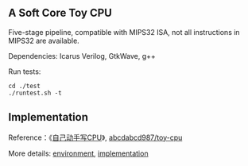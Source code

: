 ## A Soft Core Toy CPU
Five-stage pipeline, compatible with MIPS32 ISA, not all instructions in MIPS32 are available.

Dependencies: Icarus Verilog, GtkWave, g++

Run tests:
```shell
cd ./test
./runtest.sh -t
```

## Implementation
Reference：《[自己动手写CPU][1]》, [abcdabcd987/toy-cpu][2]

More details: [environment][3], [implementation][4]


  [1]: https://blog.csdn.net/leishangwen/article/list/5?
  [2]: https://github.com/abcdabcd987/toy-cpu
  [3]: https://aojueliuyun.github.io/2018/04/30/2018.4.30--write-a-toy-cpu--environment/
  [4]: https://aojueliuyun.github.io/2018/05/16/2018.5.16--write-a-toy-cpu--implementation/
